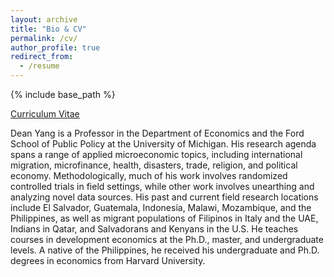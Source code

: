 ```yaml
---
layout: archive
title: "Bio & CV"
permalink: /cv/
author_profile: true
redirect_from:
  - /resume
---
```


{% include base_path %}


[Curriculum Vitae](/files/yang_cv.pdf)


Dean Yang is a Professor in the Department of Economics and the Ford School of Public Policy at the University of Michigan. His research agenda spans a range of applied microeconomic topics, including international migration, microfinance, health, disasters, trade, religion, and political economy. Methodologically, much of his work involves randomized controlled trials in field settings, while other work involves unearthing and analyzing novel data sources. His past and current field research locations include El Salvador, Guatemala, Indonesia, Malawi, Mozambique, and the Philippines, as well as migrant populations of Filipinos in Italy and the UAE, Indians in Qatar, and Salvadorans and Kenyans in the U.S. He teaches courses in development economics at the Ph.D., master, and undergraduate levels. A native of the Philippines, he received his undergraduate and Ph.D. degrees in economics from Harvard University.
